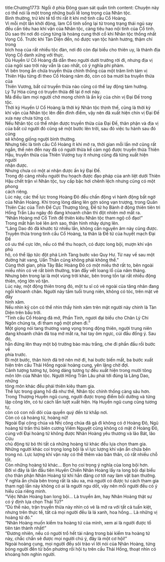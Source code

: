 title:Chương1773: Ngồi ở phía Đông quan sát quần tinh
content:
Chuyện này có thể nói là một trong những buổi lễ long trọng của Nhân tộc.<br>Bình thường, trừ khi tế tổ thì rất ít khi mở tinh cầu Cổ Hoàng.<br>Vì mỗi một lần khởi động, làm Cổ tinh sống lại từ trong trạng thái ngủ say<br>đều cần tiêu hao khí vận của Nhân tộc, càng tiêu hao nội tình của Cổ tinh.<br>Dù sao thì nơi đó cũng từng là hoàng cung thời cổ khi Nhân tộc thống nhất<br>Vọng Cổ. Trước khi Tàn Diện đến, nó được vạn tộc hành hương, thậm chí trong<br>bích hoạ của rất nhiều tộc đàn, nơi đó còn đại biểu cho thiên uy, là thánh địa<br>Vọng Cổ danh xứng với thực.<br>Dù Huyền U Cổ Hoàng đã dẫn theo người dưới trướng rời đi, nhưng địa vị<br>của ngôi sao trời này vẫn là cao nhất, có ý nghĩa phi phàm.<br>Vì bên trong ẩn chứa truyền thừa chính thống của một trăm linh tám vị<br>Thiên Hậu từng đi theo Cổ Hoàng năm đó, còn có ba mươi ba truyền thừa của<br>Thiên Vương, bất cứ truyền thừa nào cũng có thể lay động tám hướng.<br>Lý Tự Hóa cũng có truyền thừa để lại ở nơi này.<br>Mà điều làm mọi người chờ mong chính là ấn ký của chín vị Đại Đế trong<br>tộc.<br>Thời kỳ Huyền U Cổ Hoàng là thời kỳ Nhân tộc thịnh thế, cũng là thời kỳ<br>khí vận của Nhân tộc lên đến đỉnh điểm, vậy nên đã xuất hiện chín vị Đại Đế<br>xưa nay chưa từng có.<br>Nếu Nhân tộc có thể nhận được truyền thừa của Đại Đế, thân phận và địa vị<br>của bất cứ người đó cũng sẽ một bước lên trời, sau đó việc tu hành sau đó cũng<br>sẽ không giống người bình thường.<br>Nhưng tiếc là tinh cầu Cổ Hoàng ít khi mở ra, thời gian mỗi lần mở cũng rất<br>ngắn, thế nên đến nay đã có người thừa kế cảm ngộ được truyền thừa Thiên<br>Hậu, truyền thừa của Thiên Vương tuy ít nhưng cũng đã từng xuất hiện người<br>nhận được.<br>Nhưng chưa có một ai nhận được ấn ký Đại Đế.<br>Trong đó càng nhiều người thu hoạch được đạo pháp của anh liệt dưới Thiên<br>Hậu chết trận vì Nhân tộc, tuy cấp bậc hơi chênh lệch nhưng cũng có một phong<br>cách riêng.<br>Lúc này, các thế lực trong Hoàng Đô đều chấn động vì hành động bất ngờ<br>của Nhân Hoàng. Khi trong lòng dâng lên gợn sóng vạn trượng, trong Quân<br>Thiên Các của Tinh Đế Cực Thượng tông, Đế tử họ Bành ở động thiên tiên trì<br>Hồng Trần Lâu ngày đó đang khoanh chân thì đột nhiên mở mắt ra.<br>“Nhân Hoàng mở Cổ Tinh để thiên kiêu Nhân tộc tham ngộ cổ đạo!”<br>Trong mắt hắn loé lên ánh sao, thân hình nhảy dựng lên.<br>“Lăng Dao đó đã khước từ nhiều lần, không cần nguyên âm này cũng được.<br>Truyền thừa trong tinh cầu Cổ Hoàng, ta thân là Đế tử của huyết mạch Đại Đế<br>có ưu thế cực lớn, nếu có thể thu hoạch, có được long bội, mượn khí vận phù<br>hộ, có thể lập tức đột phá Linh Tàng bước vào Quy Hư. Từ nay về sau một<br>đường hát vang, Uẩn Thần cũng không phải không thể.”<br>Cùng thời gian, phía Tây Bắc Hoàng Đô có một miếu thờ rất to, bên ngoài<br>miếu nhìn có vẻ rất bình thường, tràn đầy vết loang lổ của năm tháng.<br>Nhưng bên trong lại là một vùng trời khác, bên trong tồn tại rất nhiều động<br>thiên, rộng lớn vô tận.<br>Lúc này, một động thiên trong đó, một tu sĩ có vẻ ngoài của tăng nhân đang<br>ngồi khoanh chân. Người này tầm tuổi trung niên, không có tóc, trên mặt vẽ đầy<br>hình xăm.<br>Nếu nhìn kỹ còn có thể nhìn thấy hình xăm trên mặt người này chính là Tàn<br>Diện trên bầu trời.<br>“Tinh cầu Cổ Hoàng đã mở, Phần Tinh, ngươi đại biểu cho Chân Lý Chi<br>Ngôn chúng ta, đi tham ngộ một phen đi.”<br>Một giọng nói tang thương vang vọng trong động thiên, người trung niên<br>đang khoanh chân đả toạ mở mắt ra, hai tay ôm ngực, cúi đầu đồng ý. Sau đó,<br>hắn đứng lên thay một bộ trường bào màu trắng, che đi phần đầu rồi bước về<br>phía trước.<br>Đi một bước, thân hình đã trở nên mờ đi, hai bước biến mất, ba bước xuất<br>hiện trên cầu Thải Hồng ngoài hoàng cung, yên lặng chờ đợi.<br>Cảnh tượng tương tự, bóng dáng tương tự đều xuất hiện trong mười tông<br>môn lớn của Nhân tộc. Người Hồng Trần Lâu phái tới đúng là Lăng Dao, những<br>tông môn khác đều phái thiên kiêu tham gia.<br>Thế lực trong giang hồ đã như thế, Nhân tộc chính thống càng sâu hơn.<br>Trong Thượng Huyền ngũ cung, người được trọng điểm bồi dưỡng và từng<br>lập công lớn, có tư cách lần lượt xuất hiện. Hạ Huyền ngũ cung cũng tương tự,<br>còn có con nối dõi của quyền quý đến từ khắp nơi.<br>Còn có cả hoàng tử, hoàng nữ!<br>Ngoài Đại công chúa và Nhị công chúa đã gả đi không có ở Hoàng Đô, Ngũ<br>hoàng tử trấn thủ biên cương Viêm Nguyệt cũng không có mặt ở Hoàng Đô,<br>cùng với Đại hoàng tử không được Nhân Hoàng yêu thương và lão Bát, lão Cửu<br>chủ động từ bỏ thì tất cả những hoàng tử khác đều lựa chọn tham gia.<br>Những người khác coi trọng long bội là vì lực lượng khí vận ẩn chứa bên<br>trong nó. Lực lượng khí vận này có thể thêm vào bản thân, có rất nhiều chỗ tốt.<br>Còn những hoàng tử khác… Bọn họ coi trọng ý nghĩa của long bội hơn.<br>Bởi vì đây là lần đầu tiên Huyền Chiến Nhân Hoàng lấy ra long bội đại biểu<br>cho thân phận Nhân Hoàng từ khi hắn đăng cơ tới nay làm vật ban thưởng.<br>Ý nghĩa ẩn chứa bên trong rất là sâu xa, mà người có được tư cách tham gia<br>tham ngộ lần này không có ai là người ngu dốt, vậy nên mỗi người đều có ý<br>hiểu của riêng mình.<br>“Việc Nhân Hoàng ban long bội… Là truyền âm, hay Nhân Hoàng thật sự<br>có ý định lựa chọn Thái Tử?”<br>“Dù thế nào, trận truyền thừa này nhìn có vẻ là mở ra với tất cả tuấn kiệt,<br>nhưng trên thực tế, tất cả mọi người đều là lá xanh, hoa hồng… Là những vị<br>hoàng tử đó.”<br>“Nhân Hoàng muốn kiểm tra hoàng tử của mình, xem ai là người được tổ<br>tiên tán thành nhất!”<br>“Đương nhiên, nếu có người trổ hết tài năng trong bài kiểm tra hoàng tử<br>này, chắc chắn sẽ được mọi người chú ý, đây là một cơ hội!”<br>Ngoài hoàng cung, mọi người đều sôi trào vì lời nói của Nhân Hoàng, từng<br>bóng người đến từ bốn phương rồi hội tụ trên cầu Thải Hồng, thoạt nhìn có<br>khoảng hơn nghìn người.